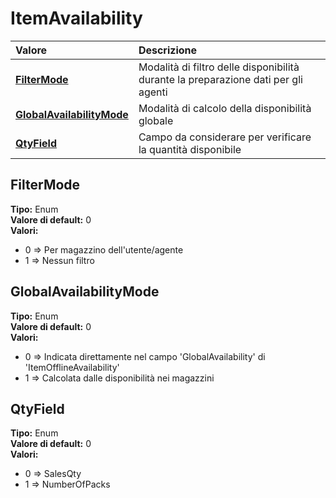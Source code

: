 # ItemAvailability

| Valore | Descrizione |
| :--- | :--- |
| [**FilterMode**](itemavailability.md#filtermode) | Modalità di filtro delle disponibilità durante la preparazione dati per gli agenti |
| [**GlobalAvailabilityMode**](itemavailability.md#globalavailabilitymode) | Modalità di calcolo della disponibilità globale |
| [**QtyField**](itemavailability.md#qtyfield) | Campo da considerare per verificare la quantità disponibile |

## FilterMode

**Tipo:** Enum  
**Valore di default:** 0  
**Valori:**

* 0 =&gt; Per magazzino dell'utente/agente
* 1 =&gt; Nessun filtro

## GlobalAvailabilityMode

**Tipo:** Enum  
**Valore di default:** 0  
**Valori:**

* 0 =&gt; Indicata direttamente nel campo 'GlobalAvailability' di 'ItemOfflineAvailability'
* 1 =&gt; Calcolata dalle disponibilità nei magazzini

## QtyField

**Tipo:** Enum  
**Valore di default:** 0  
**Valori:**

* 0 =&gt; SalesQty
* 1 =&gt; NumberOfPacks


